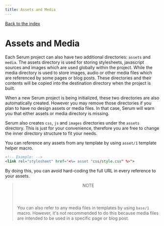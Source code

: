 ```yaml
---
title: Assets and Media
---
```


[Back to the index](%pages:docs/index)

# Assets and Media

Each Serum project can also have two additional directories: `assets` and
`media`. The assets directory is used for storing stylesheets, javascript
sources and images which are used globally within the project. While the media
directory is used to store images, audio or other media files which are
referenced by some pages or blog posts. These directories and their contents
will be copied into the destination directory when the project is built.

When a new Serum project is being initialized, these two directories are also
automatically created. However you may remove those directories if you plan to
have no design assets or media files. In that case, Serum will warn you that
either assets or media directory is missing.

Serum also creates `css`, `js` and `images` directories under the `assets`
directory. This is just for your convenience, therefore you are free to change
the inner directory structure to fit your needs.

You can reference any assets from any template by using `asset/1` template
helper macro.

```html
<!-- Example: -->
<link rel="stylesheet" href="<%= asset "css/style.css" %>">
```

By doing this, you can avoid hard-coding the full URL in every reference to
your assets.

<blockquote class="note">
  <header>NOTE</header>
  <p>You can also refer to any media files in templates by using
  <code>base/1</code> macro. However, it's not recommended to do this because
  media files are intended to be used in a specific page or blog post.</p>
</blockquote>

